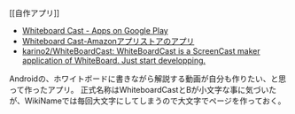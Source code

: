 [[自作アプリ]]

- [Whiteboard Cast - Apps on Google Play](https://play.google.com/store/apps/details?id=com.livejournal.karino2.whiteboardcast&hl=en)
- [Whiteboard Cast-Amazonアプリストアのアプリ](https://www.amazon.co.jp/dp/B0CGPW4SKR)
- [karino2/WhiteBoardCast: WhiteBoardCast is a ScreenCast maker application of WhiteBoard. Just start developping.](https://github.com/karino2/whiteboardcast)

Androidの、ホワイトボードに書きながら解説する動画が自分も作りたい、と思って作ったアプリ。
正式名称はWhiteboardCastとBが小文字な事に気づいたが、WikiNameでは毎回大文字にしてしまうので大文字でページを作っておく。
